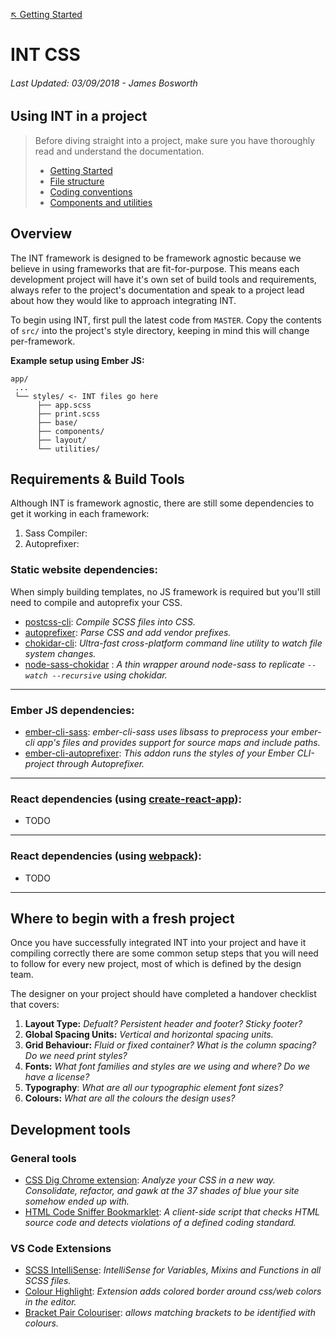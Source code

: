 [↖︎ Getting Started](../README.md)

# INT CSS

###### Last Updated: 03/09/2018 - James Bosworth

## Using INT in a project

>Before diving straight into a project, make sure you have thoroughly read and understand the documentation.
>
>+ [Getting Started](../README.md)
>+ [File structure](FILE_STRUCTURE.md)
>+ [Coding conventions](CODING_CONVENTIONS.md)
>+ [Components and utilities](COMPONENTS_AND_UTILITIES.md)


## Overview

The INT framework is designed to be framework agnostic because we believe in using frameworks that are fit-for-purpose. This means each development project will have it's own set of build tools and requirements, always refer to the project's documentation and speak to a project lead about how they would like to approach integrating INT.

To begin using INT, first pull the latest code from `MASTER`. Copy the contents of `src/` into the project's style directory, keeping in mind this will change per-framework.

**Example setup using Ember JS:**

```text
app/
 ...
 └── styles/ <- INT files go here
      ├── app.scss
      ├── print.scss
      ├── base/
      ├── components/
      ├── layout/
      └── utilities/
```

## Requirements & Build Tools

Although INT is framework agnostic, there are still some dependencies to get it working in each framework:

1. Sass Compiler:
2. Autoprefixer:

### Static website dependencies:

When simply building templates, no JS framework is required but you'll still need to compile and autoprefix your CSS.
+ [postcss-cli](https://github.com/postcss/postcss-cli#readme): _Compile SCSS files into CSS._
+ [autoprefixer](https://github.com/postcss/autoprefixer#readme): _Parse CSS and add vendor prefixes._
+ [chokidar-cli](https://github.com/kimmobrunfeldt/chokidar-cli): _Ultra-fast cross-platform command line utility to watch file system changes._
+ [node-sass-chokidar](https://github.com/michaelwayman/node-sass-chokidar#readme) : _A thin wrapper around node-sass to replicate `--watch --recursive` using chokidar._

---

### Ember JS dependencies:
+ [ember-cli-sass](https://www.npmjs.com/package/ember-cli-sass): _ember-cli-sass uses libsass to preprocess your ember-cli app's files and provides support for source maps and include paths._
+ [ember-cli-autoprefixer](https://www.npmjs.com/package/ember-cli-autoprefixer): _This addon runs the styles of your Ember CLI-project through Autoprefixer._

---

### React dependencies (using [create-react-app](https://github.com/facebook/create-react-app)):
+ TODO

---

### React dependencies (using [webpack](https://github.com/webpack/webpack)):
+ TODO

---

## Where to begin with a fresh project
Once you have successfully integrated INT into your project and have it compiling correctly there are some common setup steps that you will need to follow for every new project, most of which is defined by the design team.

The designer on your project should have completed a handover checklist that covers:
1. **Layout Type:** _Defualt? Persistent header and footer? Sticky footer?_
2. **Global Spacing Units:** _Vertical and horizontal spacing units._
3. **Grid Behaviour:** _Fluid or fixed container? What is the column spacing? Do we need print styles?_
4. **Fonts:** _What font families and styles are we using and where? Do we have a license?_
5. **Typography**: _What are all our typographic element font sizes?_
6. **Colours:** _What are all the colours the design uses?_



## Development tools

### General tools
+ [CSS Dig Chrome extension](https://chrome.google.com/webstore/detail/css-dig/lpnhmlhomomelfkcjnkcacofhmggjmco):  _Analyze your CSS in a new way. Consolidate, refactor, and gawk at the 37 shades of blue your site somehow ended up with._
+ [HTML Code Sniffer Bookmarklet](http://squizlabs.github.io/HTML_CodeSniffer/): _A client-side script that checks HTML source code and detects violations of a defined coding standard._

### VS Code Extensions
+ [SCSS IntelliSense](https://github.com/mrmlnc/vscode-scss): _IntelliSense for Variables, Mixins and Functions in all SCSS files._
+ [Colour Highlight](https://github.com/sergiirocks/vscode-ext-color-highlight): _Extension adds colored border around css/web colors in the editor._
+ [Bracket Pair Colouriser](https://github.com/CoenraadS/BracketPair): _allows matching brackets to be identified with colours._